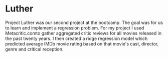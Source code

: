 Luther
======

Project Luther was our second project at the bootcamp. The goal was for us to learn and implement a regression problem. For my project I used Metacritic.comto gather aggregated critic reviews for all movies released in the past twenty years. I then created a ridge regression model which predicted average IMDb movie rating based on that movie's cast, director, genre and critical reception. 
